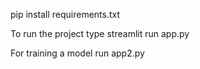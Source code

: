 pip install requirements.txt




To run the project type streamlit run app.py

For training a model run app2.py 